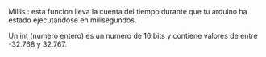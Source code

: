 Millis : esta funcion lleva la cuenta del tiempo durante que tu arduino ha estado ejecutandose en milisegundos. 

Un int (numero entero) es un numero de 16 bits y contiene valores de entre -32.768 y 32.767.
